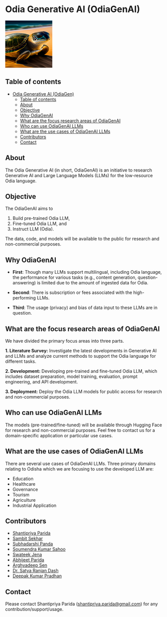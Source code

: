 # Odia Generative AI (OdiaGenAI)

<p align="left">
  <img src="odiagen_logo.jpg" width="150" height="150">
</p>


## Table of contents
- [Odia Generative AI (OdiaGen)](#odia-generative-ai-odiagen)
  - [Table of contents](#table-of-contents)
  - [About](#about)
  - [Objective](#objective)
  - [Why OdiaGenAI](#why-odiagenai)
  - [What are the focus research areas of OdiaGenAI](#what-are-the-focus-research-areas-of-odiagenai)
  - [Who can use OdiaGenAI LLMs](#who-can-use-odiagenai-llms)
  - [What are the use cases of OdiaGenAI LLMs](#what-are-the-use-cases-of-odiagenai-llms)
  - [Contributors](#contributors)
  - [Contact](#contact)


## About
The Odia Generative AI (in short, OdiaGenAI) is an initiative to research Generative AI and Large Language Models (LLMs) for the low-resource Odia language.

## Objective
The OdiaGenAI aims to 
1. Build pre-trained Odia LLM, 
2. Fine-tuned Odia LLM, and 
3. Instruct LLM (Odia). 

The data, code, and models will be available to the public for research and non-commercial purposes.  

## Why OdiaGenAI

* **First**: Though many LLMs support multilingual, including Odia language, the performance for various tasks (e.g., content generation, question-answering) is limited due to the amount of ingested data for Odia. 
* **Second**: There is subscription or fees associated with the high-performing LLMs.

* **Third**: The usage (privacy) and bias of data input to these LLMs are in question.

## What are the focus research areas of OdiaGenAI
We have divided the primary focus areas into three parts.

**1. Literature Survey:** Investigate the latest developments in Generative AI and LLMs and analyze current methods to support the Odia language for different tasks. 

**2. Development:** Developing pre-trained and fine-tuned Odia LLM, which includes dataset preparation, model training, evaluation, prompt engineering, and API development. 

**3. Deployment:** Deploy the Odia LLM models for public access for research and non-commercial purposes.

## Who can use OdiaGenAI LLMs
The models (pre-trained/fine-tuned) will be available through Hugging Face for research and non-commercial purposes. Feel free to contact us for a domain-specific application or particular use cases. 

## What are the use cases of OdiaGenAI LLMs
There are several use cases of OdiaGenAI LLMs. Three primary domains relating to Odisha which we are focusing to use the developed LLM are:
* Education
* Healthcare
* Governance
* Tourism
* Agriculture
* Industrial Application

## Contributors
* [Shantipriya Parida](https://www.linkedin.com/in/shantipriya-parida-9781a9127/)
* [Sambit Sekhar](https://www.linkedin.com/in/sambit-sekhar-ai/)
* [Subhadarshi Panda](https://www.linkedin.com/in/subhadarshi-panda-1ba5091a/)
* [Soumendra Kumar Sahoo](https://www.linkedin.com/in/soumendrak/)
* [Swateek Jena](https://www.linkedin.com/in/swateek/)
* [Abhijeet Parida](https://www.linkedin.com/in/a-parida/)
* [Arghyadeep Sen](https://www.linkedin.com/in/arghyadeep-sen-kiit/)
* [Dr. Satya Ranjan Dash](https://ksca.kiit.ac.in/profiles/satya-ranjan-dash/)
* [Deepak Kumar Pradhan](https://www.linkedin.com/in/dkpradhan/)

## Contact
Please contact Shantipriya Parida (shantipriya.parida@gmail.com) for any contribution/support/usage.

